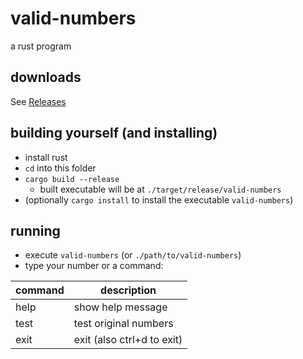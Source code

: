 # valid-numbers

a rust program

## downloads

See [Releases](https://github.com/wiisportsresort/coding-club-2022/releases/tag/valid-numbers%401.0.0)

## building yourself (and installing)

- install rust
- `cd` into this folder
- `cargo build --release`
  - built executable will be at `./target/release/valid-numbers`
- (optionally `cargo install` to install the executable `valid-numbers`)

## running

- execute `valid-numbers` (or `./path/to/valid-numbers`)
- type your number or a command:

| command | description                |
| ------- | -------------------------- |
| help    | show help message          |
| test    | test original numbers      |
| exit    | exit (also ctrl+d to exit) |
